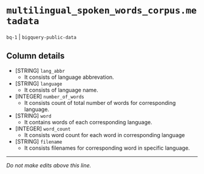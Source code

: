 # `multilingual_spoken_words_corpus.metadata`
`bq-1` | `bigquery-public-data`

## Column details
* [STRING]    `lang_abbr`
  - It consists of language abbrevation.
* [STRING]    `language`
  - It consists of language name.
* [INTEGER]   `number_of_words`
  - It consists count of total number of words for corresponding language.
* [STRING]    `word`
  - It contains words of each corresponding language.
* [INTEGER]   `word_count`
  - It consists word count for each word in corresponding language
* [STRING]    `filename`
  - It consists filenames for corresponding word in specific language.

-------------------------------------------------------------------------------
*Do not make edits above this line.*
